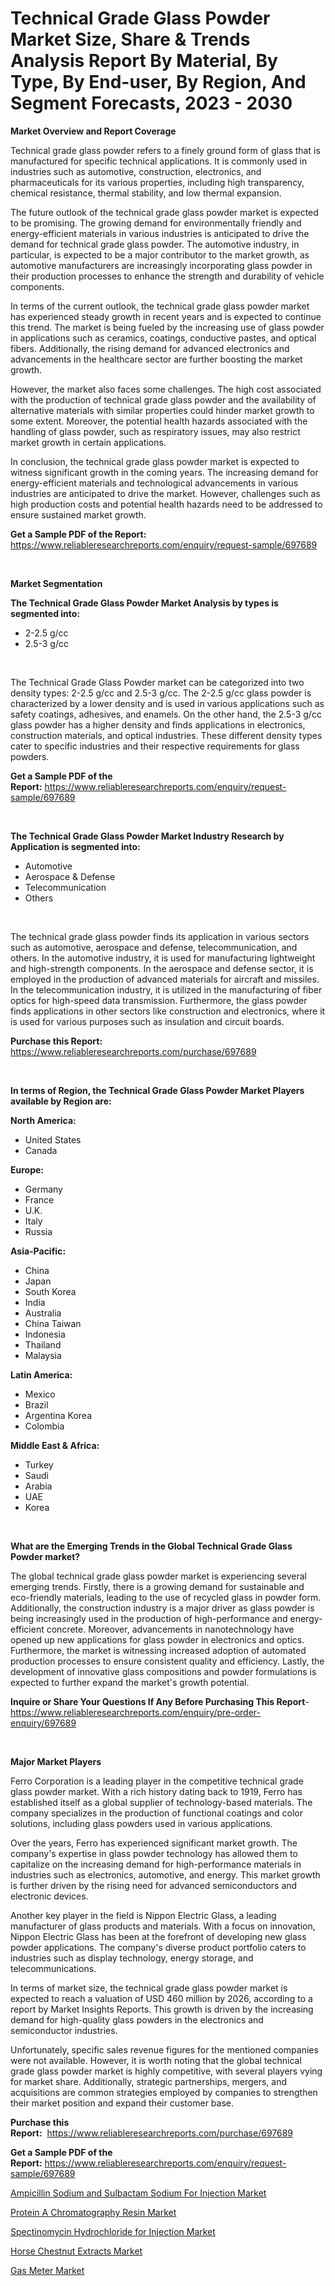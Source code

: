 <p><h1>Technical Grade Glass Powder Market Size, Share & Trends Analysis Report By Material, By Type, By End-user, By Region, And Segment Forecasts, 2023 - 2030</h1></p><p><strong>Market Overview and Report Coverage</strong></p>
<p><p>Technical grade glass powder refers to a finely ground form of glass that is manufactured for specific technical applications. It is commonly used in industries such as automotive, construction, electronics, and pharmaceuticals for its various properties, including high transparency, chemical resistance, thermal stability, and low thermal expansion.</p><p>The future outlook of the technical grade glass powder market is expected to be promising. The growing demand for environmentally friendly and energy-efficient materials in various industries is anticipated to drive the demand for technical grade glass powder. The automotive industry, in particular, is expected to be a major contributor to the market growth, as automotive manufacturers are increasingly incorporating glass powder in their production processes to enhance the strength and durability of vehicle components.</p><p>In terms of the current outlook, the technical grade glass powder market has experienced steady growth in recent years and is expected to continue this trend. The market is being fueled by the increasing use of glass powder in applications such as ceramics, coatings, conductive pastes, and optical fibers. Additionally, the rising demand for advanced electronics and advancements in the healthcare sector are further boosting the market growth.</p><p>However, the market also faces some challenges. The high cost associated with the production of technical grade glass powder and the availability of alternative materials with similar properties could hinder market growth to some extent. Moreover, the potential health hazards associated with the handling of glass powder, such as respiratory issues, may also restrict market growth in certain applications.</p><p>In conclusion, the technical grade glass powder market is expected to witness significant growth in the coming years. The increasing demand for energy-efficient materials and technological advancements in various industries are anticipated to drive the market. However, challenges such as high production costs and potential health hazards need to be addressed to ensure sustained market growth.</p></p>
<p><strong>Get a Sample PDF of the Report:</strong> <a href="https://www.reliableresearchreports.com/enquiry/request-sample/697689">https://www.reliableresearchreports.com/enquiry/request-sample/697689</a></p>
<p>&nbsp;</p>
<p><strong>Market Segmentation</strong></p>
<p><strong>The Technical Grade Glass Powder Market Analysis by types is segmented into:</strong></p>
<p><ul><li>2-2.5 g/cc</li><li>2.5-3 g/cc</li></ul></p>
<p>&nbsp;</p>
<p><p>The Technical Grade Glass Powder market can be categorized into two density types: 2-2.5 g/cc and 2.5-3 g/cc. The 2-2.5 g/cc glass powder is characterized by a lower density and is used in various applications such as safety coatings, adhesives, and enamels. On the other hand, the 2.5-3 g/cc glass powder has a higher density and finds applications in electronics, construction materials, and optical industries. These different density types cater to specific industries and their respective requirements for glass powders.</p></p>
<p><strong>Get a Sample PDF of the Report:</strong>&nbsp;<a href="https://www.reliableresearchreports.com/enquiry/request-sample/697689">https://www.reliableresearchreports.com/enquiry/request-sample/697689</a></p>
<p>&nbsp;</p>
<p><strong>The Technical Grade Glass Powder Market Industry Research by Application is segmented into:</strong></p>
<p><ul><li>Automotive</li><li>Aerospace & Defense</li><li>Telecommunication</li><li>Others</li></ul></p>
<p>&nbsp;</p>
<p><p>The technical grade glass powder finds its application in various sectors such as automotive, aerospace and defense, telecommunication, and others. In the automotive industry, it is used for manufacturing lightweight and high-strength components. In the aerospace and defense sector, it is employed in the production of advanced materials for aircraft and missiles. In the telecommunication industry, it is utilized in the manufacturing of fiber optics for high-speed data transmission. Furthermore, the glass powder finds applications in other sectors like construction and electronics, where it is used for various purposes such as insulation and circuit boards.</p></p>
<p><strong>Purchase this Report:</strong>&nbsp; <a href="https://www.reliableresearchreports.com/purchase/697689">https://www.reliableresearchreports.com/purchase/697689</a></p>
<p>&nbsp;</p>
<p><strong>In terms of Region, the Technical Grade Glass Powder Market Players available by Region are:</strong></p>
<p>
    <p> <strong> North America: </strong>
        <ul>
            <li>United States</li>
            <li>Canada</li>
        </ul>
        </p> 
    <p> <strong> Europe: </strong>
        <ul>
            <li>Germany</li>
            <li>France</li>
            <li>U.K.</li>
            <li>Italy</li>
            <li>Russia</li>
        </ul>
        </p> 
    <p> <strong> Asia-Pacific: </strong>
        <ul>
            <li>China</li>
            <li>Japan</li>
            <li>South Korea</li>
            <li>India</li>
            <li>Australia</li>
            <li>China Taiwan</li>
            <li>Indonesia</li>
            <li>Thailand</li>
            <li>Malaysia</li>
        </ul>
        </p> 
    <p> <strong> Latin America: </strong>
        <ul>
            <li>Mexico</li>
            <li>Brazil</li>
            <li>Argentina Korea</li>
            <li>Colombia</li>
        </ul>
        </p> 
    <p> <strong> Middle East & Africa: </strong>
        <ul>
            <li>Turkey</li>
            <li>Saudi</li>
            <li>Arabia</li>
            <li>UAE</li>
            <li>Korea</li>
        </ul>
    </p>
    </p>
<p>&nbsp;</p>
<p><strong>What are the Emerging Trends in the Global Technical Grade Glass Powder market?</strong></p>
<p><p>The global technical grade glass powder market is experiencing several emerging trends. Firstly, there is a growing demand for sustainable and eco-friendly materials, leading to the use of recycled glass in powder form. Additionally, the construction industry is a major driver as glass powder is being increasingly used in the production of high-performance and energy-efficient concrete. Moreover, advancements in nanotechnology have opened up new applications for glass powder in electronics and optics. Furthermore, the market is witnessing increased adoption of automated production processes to ensure consistent quality and efficiency. Lastly, the development of innovative glass compositions and powder formulations is expected to further expand the market's growth potential.</p></p>
<p><strong>Inquire or Share Your Questions If Any Before Purchasing This Report</strong>- <a href="https://www.reliableresearchreports.com/enquiry/pre-order-enquiry/697689">https://www.reliableresearchreports.com/enquiry/pre-order-enquiry/697689</a></p>
<p>&nbsp;</p>
<p><strong>Major Market Players</strong></p>
<p><p>Ferro Corporation is a leading player in the competitive technical grade glass powder market. With a rich history dating back to 1919, Ferro has established itself as a global supplier of technology-based materials. The company specializes in the production of functional coatings and color solutions, including glass powders used in various applications. </p><p>Over the years, Ferro has experienced significant market growth. The company's expertise in glass powder technology has allowed them to capitalize on the increasing demand for high-performance materials in industries such as electronics, automotive, and energy. This market growth is further driven by the rising need for advanced semiconductors and electronic devices. </p><p>Another key player in the field is Nippon Electric Glass, a leading manufacturer of glass products and materials. With a focus on innovation, Nippon Electric Glass has been at the forefront of developing new glass powder applications. The company's diverse product portfolio caters to industries such as display technology, energy storage, and telecommunications. </p><p>In terms of market size, the technical grade glass powder market is expected to reach a valuation of USD 460 million by 2026, according to a report by Market Insights Reports. This growth is driven by the increasing demand for high-quality glass powders in the electronics and semiconductor industries. </p><p>Unfortunately, specific sales revenue figures for the mentioned companies were not available. However, it is worth noting that the global technical grade glass powder market is highly competitive, with several players vying for market share. Additionally, strategic partnerships, mergers, and acquisitions are common strategies employed by companies to strengthen their market position and expand their customer base.</p></p>
<p><strong>Purchase this Report:</strong>&nbsp;&nbsp;<a href="https://www.reliableresearchreports.com/purchase/697689">https://www.reliableresearchreports.com/purchase/697689</a></p>
<p></p>
<p><strong>Get a Sample PDF of the Report:</strong>&nbsp;<a href="https://www.reliableresearchreports.com/enquiry/request-sample/697689">https://www.reliableresearchreports.com/enquiry/request-sample/697689</a></p>
<p><p><a href="https://github.com/BryceTownsendr/Market-Research-Report-List-1/blob/main/ampicillin-sodium-and-sulbactam-sodium-for-injection-market.md">Ampicillin Sodium and Sulbactam Sodium For Injection Market</a></p><p><a href="https://medium.com/@jettiejohns/protein-a-chromatography-resin-market-size-cagr-trends-2024-2030-5b2ca178597e">Protein A Chromatography Resin Market</a></p><p><a href="https://github.com/WillieWoodard/Market-Research-Report-List-1/blob/main/spectinomycin-hydrochloride-for-injection-market.md">Spectinomycin Hydrochloride for Injection Market</a></p><p><a href="https://medium.com/@alaynagrant2023/horse-chestnut-extracts-market-size-growth-forecast-2023-2030-b3b8e9bfef08">Horse Chestnut Extracts Market</a></p><p><a href="https://www.linkedin.com/pulse/gas-meter-market-share-amp-new-trends-analysis-report-type-y2cwe/">Gas Meter Market</a></p></p>